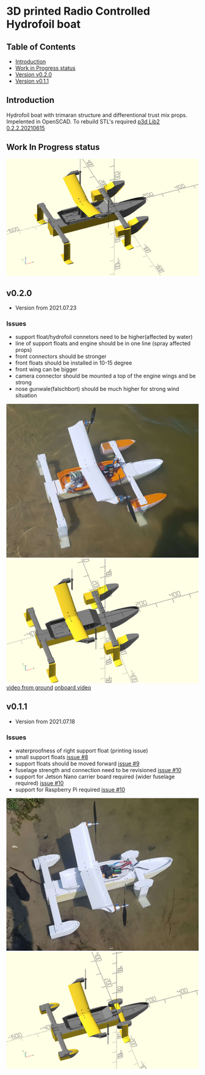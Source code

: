 # 3D printed Radio Controlled Hydrofoil boat

## Table of Contents

 - [Introduction](#intro)
 - [Work in Progress status](#wip)
 - [Version v0.2.0](#v0_2_0)
 - [Version v0.1.1](#v0_1_1)

## Introduction

Hydrofoil boat with trimaran structure and differentional trust mix props.
Impelented in OpenSCAD. To rebuild STL's required [p3d Lib2 0.2.2.20210615](https://github.com/ayaromenok/p3dLib)

## Work In Progress status<a name="wip"></a>

![HydroFoil boat](https://github.com/ayaromenok/p3dRcHydroFoilBoat/blob/master/png/_assembly.png?raw=true)

## v0.2.0 <a name="#v0_2_0"></a>

- Version from 2021.07.23

### Issues    
  - support float/hydrofoil connetors need to be higher(affected by water)
  - line of support floats and engine should be in one line (spray affected props)
  - front connectors should be stronger
  - front floats should be installed in 10-15 degree
  - front wing can be bigger
  - camera connector should be mounted a top of the engine wings and be strong
  - nose gunwale(falschbort) should be much higher for strong wind situation
  
![HydroFoil boat](https://github.com/ayaromenok/p3dRcHydroFoilBoat/blob/master/png/real_v0.2.0.jpg?raw=true)
![HydroFoil boat](https://github.com/ayaromenok/p3dRcHydroFoilBoat/blob/master/png/scad_v0.2.0.png?raw=true)
[video from ground](https://www.youtube.com/watch?v=aogEewLZsBY)
[onboard video](https://www.youtube.com/watch?v=OHG-W-Ka8qo)
## v0.1.1 <a name="#v0_1_1"></a>

- Version from 2021.07.18

### Issues
  - waterproofness of right support float (printing issue)
  - small support floats [issue #8](https://github.com/ayaromenok/p3dRcHydroFoilBoat/issues/8)
  - support floats should be moved forward [issue #9](https://github.com/ayaromenok/p3dRcHydroFoilBoat/issues/9)
  - fuselage strength and connection need to be revisioned [issue #10](https://github.com/ayaromenok/p3dRcHydroFoilBoat/issues/10)
  - support for Jetson Nano carrier board required (wider fuselage required) [issue #10](https://github.com/ayaromenok/p3dRcHydroFoilBoat/issues/10)
  - support for Raspberry Pi required [issue #10](https://github.com/ayaromenok/p3dRcHydroFoilBoat/issues/10)
  
![HydroFoil boat](https://github.com/ayaromenok/p3dRcHydroFoilBoat/blob/master/png/real_v0.1.0.jpg?raw=true)
![HydroFoil boat](https://github.com/ayaromenok/p3dRcHydroFoilBoat/blob/master/png/scad_v0.1.0.png?raw=true)
